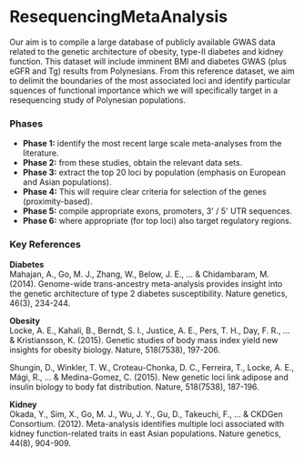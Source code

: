 # ResequencingMetaAnalysis
Our aim is to compile a large database of publicly available GWAS data related to the genetic architecture of obesity, type-II diabetes and kidney function. This dataset will include imminent BMI and diabetes GWAS (plus eGFR and Tg) results from Polynesians. From this reference dataset, we aim to delimit the boundaries of the most associated loci and identify particular squences of functional importance which we will specifically target in a resequencing study of Polynesian populations.

### Phases  

 - __Phase 1:__  identify the most recent large scale meta-analyses from the literature.  
 - __Phase 2:__  from these studies, obtain the relevant data sets.  
 - __Phase 3:__  extract the top 20 loci by population (emphasis on European and Asian populations).  
 - __Phase 4:__  This will require clear criteria for selection of the genes (proximity-based).    
 - __Phase 5:__  compile appropriate exons, promoters, 3' / 5' UTR sequences.  
 - __Phase 6:__  where appropriate (for top loci) also target regulatory regions.  
 

### Key References  

__Diabetes__  
Mahajan, A., Go, M. J., Zhang, W., Below, J. E., ... & Chidambaram, M. (2014). Genome-wide trans-ancestry meta-analysis provides insight into the genetic architecture of type 2 diabetes susceptibility. Nature genetics, 46(3), 234-244.  

__Obesity__   
Locke, A. E., Kahali, B., Berndt, S. I., Justice, A. E., Pers, T. H., Day, F. R., ... & Kristiansson, K. (2015). Genetic studies of body mass index yield new insights for obesity biology. Nature, 518(7538), 197-206.  

Shungin, D., Winkler, T. W., Croteau-Chonka, D. C., Ferreira, T., Locke, A. E., Mägi, R., ... & Medina-Gomez, C. (2015). New genetic loci link adipose and insulin biology to body fat distribution. Nature, 518(7538), 187-196.  

__Kidney__  
Okada, Y., Sim, X., Go, M. J., Wu, J. Y., Gu, D., Takeuchi, F., ... & CKDGen Consortium. (2012). Meta-analysis identifies multiple loci associated with kidney function-related traits in east Asian populations. Nature genetics, 44(8), 904-909.  


